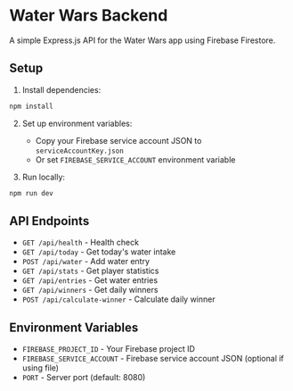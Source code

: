 # Water Wars Backend

A simple Express.js API for the Water Wars app using Firebase Firestore.

## Setup

1. Install dependencies:
```bash
npm install
```

2. Set up environment variables:
   - Copy your Firebase service account JSON to `serviceAccountKey.json`
   - Or set `FIREBASE_SERVICE_ACCOUNT` environment variable

3. Run locally:
```bash
npm run dev
```

## API Endpoints

- `GET /api/health` - Health check
- `GET /api/today` - Get today's water intake
- `POST /api/water` - Add water entry
- `GET /api/stats` - Get player statistics
- `GET /api/entries` - Get water entries
- `GET /api/winners` - Get daily winners
- `POST /api/calculate-winner` - Calculate daily winner

## Environment Variables

- `FIREBASE_PROJECT_ID` - Your Firebase project ID
- `FIREBASE_SERVICE_ACCOUNT` - Firebase service account JSON (optional if using file)
- `PORT` - Server port (default: 8080)
